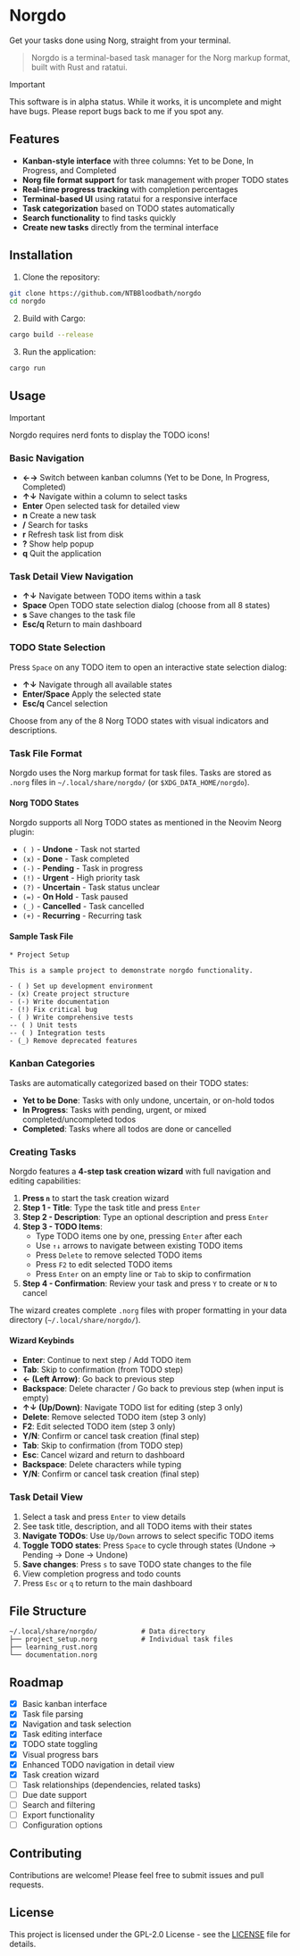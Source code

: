 # Norgdo

Get your tasks done using Norg, straight from your terminal.

> Norgdo is a terminal-based task manager for the Norg markup format, built with Rust and ratatui.

> [!IMPORTANT]
>
> This software is in alpha status. While it works, it is uncomplete and might have bugs. Please report bugs back to me if you spot any.

## Features

- **Kanban-style interface** with three columns: Yet to be Done, In Progress, and Completed
- **Norg file format support** for task management with proper TODO states
- **Real-time progress tracking** with completion percentages
- **Terminal-based UI** using ratatui for a responsive interface
- **Task categorization** based on TODO states automatically
- **Search functionality** to find tasks quickly
- **Create new tasks** directly from the terminal interface

## Installation

1. Clone the repository:
```bash
git clone https://github.com/NTBBloodbath/norgdo
cd norgdo
```

2. Build with Cargo:
```bash
cargo build --release
```

3. Run the application:
```bash
cargo run
```

## Usage

> [!IMPORTANT]
>
> Norgdo requires nerd fonts to display the TODO icons!

### Basic Navigation

- **←→** Switch between kanban columns (Yet to be Done, In Progress, Completed)
- **↑↓** Navigate within a column to select tasks
- **Enter** Open selected task for detailed view
- **n** Create a new task
- **/** Search for tasks
- **r** Refresh task list from disk
- **?** Show help popup
- **q** Quit the application

### Task Detail View Navigation

- **↑↓** Navigate between TODO items within a task
- **Space** Open TODO state selection dialog (choose from all 8 states)
- **s** Save changes to the task file
- **Esc/q** Return to main dashboard

### TODO State Selection

Press `Space` on any TODO item to open an interactive state selection dialog:
- **↑↓** Navigate through all available states
- **Enter/Space** Apply the selected state
- **Esc/q** Cancel selection

Choose from any of the 8 Norg TODO states with visual indicators and descriptions.

### Task File Format

Norgdo uses the Norg markup format for task files. Tasks are stored as `.norg` files in `~/.local/share/norgdo/` (or `$XDG_DATA_HOME/norgdo`).

#### Norg TODO States

Norgdo supports all Norg TODO states as mentioned in the Neovim Neorg plugin:

- `( )` - **Undone** - Task not started
- `(x)` - **Done** - Task completed
- `(-)` - **Pending** - Task in progress
- `(!)` - **Urgent** - High priority task
- `(?)` - **Uncertain** - Task status unclear
- `(=)` - **On Hold** - Task paused
- `(_)` - **Cancelled** - Task cancelled
- `(+)` - **Recurring** - Recurring task

#### Sample Task File

```norg
* Project Setup

This is a sample project to demonstrate norgdo functionality.

- ( ) Set up development environment
- (x) Create project structure
- (-) Write documentation
- (!) Fix critical bug
- ( ) Write comprehensive tests
-- ( ) Unit tests
-- ( ) Integration tests
- (_) Remove deprecated features
```

### Kanban Categories

Tasks are automatically categorized based on their TODO states:

- **Yet to be Done**: Tasks with only undone, uncertain, or on-hold todos
- **In Progress**: Tasks with pending, urgent, or mixed completed/uncompleted todos
- **Completed**: Tasks where all todos are done or cancelled

### Creating Tasks

Norgdo features a **4-step task creation wizard** with full navigation and editing capabilities:

1. **Press `n`** to start the task creation wizard
2. **Step 1 - Title**: Type the task title and press `Enter`
3. **Step 2 - Description**: Type an optional description and press `Enter`
4. **Step 3 - TODO Items**:
   - Type TODO items one by one, pressing `Enter` after each
   - Use `↑↓` arrows to navigate between existing TODO items
   - Press `Delete` to remove selected TODO items
   - Press `F2` to edit selected TODO items
   - Press `Enter` on an empty line or `Tab` to skip to confirmation
5. **Step 4 - Confirmation**: Review your task and press `Y` to create or `N` to cancel

The wizard creates complete `.norg` files with proper formatting in your data directory (`~/.local/share/norgdo/`).

#### Wizard Keybinds
- **Enter**: Continue to next step / Add TODO item
- **Tab**: Skip to confirmation (from TODO step)
- **← (Left Arrow)**: Go back to previous step
- **Backspace**: Delete character / Go back to previous step (when input is empty)
- **↑↓ (Up/Down)**: Navigate TODO list for editing (step 3 only)
- **Delete**: Remove selected TODO item (step 3 only)
- **F2**: Edit selected TODO item (step 3 only)
- **Y/N**: Confirm or cancel task creation (final step)
- **Tab**: Skip to confirmation (from TODO step)
- **Esc**: Cancel wizard and return to dashboard
- **Backspace**: Delete characters while typing
- **Y/N**: Confirm or cancel task creation (final step)

### Task Detail View

1. Select a task and press `Enter` to view details
2. See task title, description, and all TODO items with their states
3. **Navigate TODOs**: Use `Up/Down` arrows to select specific TODO items
4. **Toggle TODO states**: Press `Space` to cycle through states (Undone → Pending → Done → Undone)
5. **Save changes**: Press `s` to save TODO state changes to the file
6. View completion progress and todo counts
7. Press `Esc` or `q` to return to the main dashboard

## File Structure

```
~/.local/share/norgdo/           # Data directory
├── project_setup.norg           # Individual task files
├── learning_rust.norg
└── documentation.norg
```

## Roadmap

- [x] Basic kanban interface
- [x] Task file parsing
- [x] Navigation and task selection
- [x] Task editing interface
- [x] TODO state toggling
- [x] Visual progress bars
- [x] Enhanced TODO navigation in detail view
- [x] Task creation wizard
- [ ] Task relationships (dependencies, related tasks)
- [ ] Due date support
- [ ] Search and filtering
- [ ] Export functionality
- [ ] Configuration options

## Contributing

Contributions are welcome! Please feel free to submit issues and pull requests.

## License

This project is licensed under the GPL-2.0 License - see the [LICENSE](./LICENSE) file for details.
